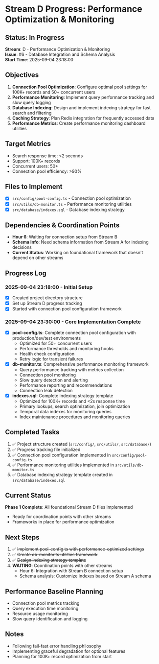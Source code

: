 # Stream D Progress: Performance Optimization & Monitoring

## Status: In Progress
**Stream**: D - Performance Optimization & Monitoring  
**Issue**: #6 - Database Integration and Schema Analysis  
**Start Time**: 2025-09-04 23:18:00  

## Objectives
1. **Connection Pool Optimization**: Configure optimal pool settings for 100K+ records and 50+ concurrent users
2. **Performance Monitoring**: Implement query performance tracking and slow query logging  
3. **Database Indexing**: Design and implement indexing strategy for fast search and filtering
4. **Caching Strategy**: Plan Redis integration for frequently accessed data
5. **Performance Metrics**: Create performance monitoring dashboard utilities

## Target Metrics
- Search response time: <2 seconds
- Support: 100K+ records
- Concurrent users: 50+
- Connection pool efficiency: >90%

## Files to Implement
- [x] `src/config/pool-config.ts` - Connection pool optimization
- [x] `src/utils/db-monitor.ts` - Performance monitoring utilities
- [x] `src/database/indexes.sql` - Database indexing strategy

## Dependencies & Coordination Points
- **Hour 6**: Waiting for connection setup from Stream B
- **Schema Info**: Need schema information from Stream A for indexing decisions
- **Current Status**: Working on foundational framework that doesn't depend on other streams

## Progress Log

### 2025-09-04 23:18:00 - Initial Setup
- [x] Created project directory structure
- [x] Set up Stream D progress tracking
- [x] Started with connection pool configuration framework

### 2025-09-04 23:30:00 - Core Implementation Complete
- [x] **pool-config.ts**: Complete connection pool configuration with production/dev/test environments
  - Optimized for 50+ concurrent users
  - Performance thresholds and monitoring hooks
  - Health check configuration
  - Retry logic for transient failures
- [x] **db-monitor.ts**: Comprehensive performance monitoring framework
  - Query performance tracking with metrics collection
  - Connection pool monitoring
  - Slow query detection and alerting
  - Performance reporting and recommendations
  - Connection leak detection
- [x] **indexes.sql**: Complete indexing strategy template
  - Optimized for 100K+ records and <2s response time
  - Primary lookups, search optimization, join optimization
  - Temporal data indexes for monitoring queries
  - Index maintenance procedures and monitoring queries

## Completed Tasks
1. ✅ Project structure created (`src/config/`, `src/utils/`, `src/database/`)
2. ✅ Progress tracking file initialized
3. ✅ Connection pool configuration implemented in `src/config/pool-config.ts`
4. ✅ Performance monitoring utilities implemented in `src/utils/db-monitor.ts`
5. ✅ Database indexing strategy template created in `src/database/indexes.sql`

## Current Status
**Phase 1 Complete**: All foundational Stream D files implemented
- Ready for coordination points with other streams
- Frameworks in place for performance optimization

## Next Steps
1. ✅ ~~Implement pool-config.ts with performance-optimized settings~~
2. ✅ ~~Create db-monitor.ts utilities framework~~
3. ✅ ~~Design indexing strategy template~~
4. **WAITING**: Coordination points with other streams
   - Hour 6: Integration with Stream B connection setup
   - Schema analysis: Customize indexes based on Stream A schema

## Performance Baseline Planning
- Connection pool metrics tracking
- Query execution time monitoring
- Resource usage monitoring
- Slow query identification and logging

## Notes
- Following fail-fast error handling philosophy
- Implementing graceful degradation for optional features
- Planning for 100K+ record optimization from start